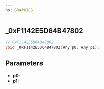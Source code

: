 ```yaml
---
ns: GRAPHICS
---
```

## _0xF1142E5D64B47802

```c
// 0xF1142E5D64B47802
void _0xF1142E5D64B47802(Any p0, Any p1);
```

## Parameters
* **p0**:
* **p1**:
